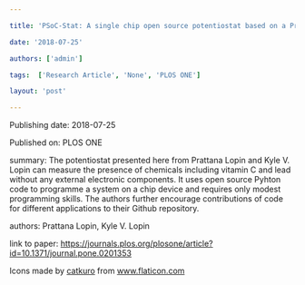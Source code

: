 ---
title: 'PSoC-Stat: A single chip open source potentiostat based on a Programmable System on a Chip '
date: '2018-07-25'
authors: ['admin']
tags:  ['Research Article', 'None', 'PLOS ONE']
layout: 'post'
---
Publishing date: 2018-07-25

Published on: PLOS ONE

summary: The potentiostat presented here from Prattana Lopin and Kyle V. Lopin can measure the presence of chemicals including vitamin C and lead without any external electronic components. It uses open source Pyhton code to programme a system on a chip device and requires only modest programming skills. The authors further encourage contributions of code for different applications to their Github repository.

authors: Prattana Lopin, Kyle V. Lopin

link to paper: https://journals.plos.org/plosone/article?id=10.1371/journal.pone.0201353

Icons made by <a href="https://www.flaticon.com/free-icon/bookshelves_3576884" title="catkuro">catkuro</a> from <a href="https://www.flaticon.com/" title="Flaticon"> www.flaticon.com</a>